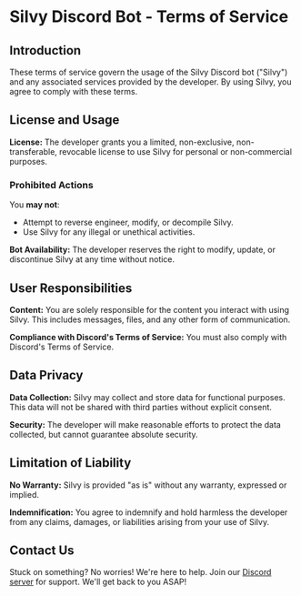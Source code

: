 # Silvy Discord Bot - Terms of Service

## Introduction

These terms of service govern the usage of the Silvy Discord bot ("Silvy") and any associated services provided by the developer. By using Silvy, you agree to comply with these terms.

## License and Usage

**License:** The developer grants you a limited, non-exclusive, non-transferable, revocable license to use Silvy for personal or non-commercial purposes.

### Prohibited Actions

You **may not**:

- Attempt to reverse engineer, modify, or decompile Silvy.
- Use Silvy for any illegal or unethical activities.

**Bot Availability:** The developer reserves the right to modify, update, or discontinue Silvy at any time without notice.

## User Responsibilities

**Content:** You are solely responsible for the content you interact with using Silvy. This includes messages, files, and any other form of communication.

**Compliance with Discord's Terms of Service:** You must also comply with Discord's Terms of Service.

## Data Privacy

**Data Collection:** Silvy may collect and store data for functional purposes. This data will not be shared with third parties without explicit consent.

**Security:** The developer will make reasonable efforts to protect the data collected, but cannot guarantee absolute security.

## Limitation of Liability

**No Warranty:** Silvy is provided "as is" without any warranty, expressed or implied.

**Indemnification:** You agree to indemnify and hold harmless the developer from any claims, damages, or liabilities arising from your use of Silvy.

## Contact Us

Stuck on something? No worries! We're here to help. Join our [Discord server](https://discord.gg/your-server-invite) for support. We'll get back to you ASAP!


